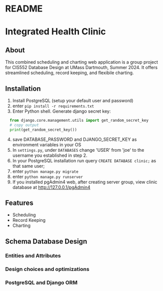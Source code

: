 # README

# Integrated Health Clinic

## About

This combined scheduling and charting web application is a group project for CIS552 Database Design at UMass Dartmouth, Summer 2024. It offers streamlined scheduling, record keeping, and flexibile charting.

## Installation

1. Install PostgreSQL (setup your default user and password)
2. enter `pip install -r requirements.txt`
3. Enter Python shell. Generate django secret key:
  ```python
    from django.core.management.utils import get_random_secret_key
    # copy output
    print(get_random_secret_key())
  ```
4. save DATABASE_PASSWORD and DJANGO_SECRET_KEY as environment variables in your OS
5. In `settings.py`, under `DATABASES` change 'USER' from 'joe' to the username you established in step 2.
6. In your PostgreSQL installation run query `CREATE DATABASE clinic;` as that same user;
7. enter `python manage.py migrate`
8. enter `python manage.py runserver`
9. If you installed pgAdmin4 web, after creating server group, view clinic database at http://127.0.0.1/pgAdmin4

## Features

- Scheduling
- Record Keeping
- Charting

## Schema Database Design

### Entities and Attributes

### Design choices and optimizations

### PostgreSQL and Django ORM